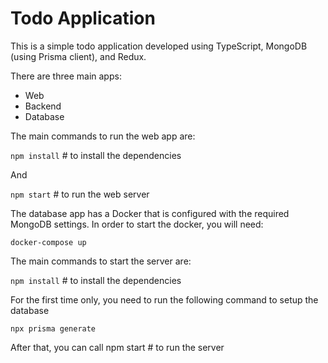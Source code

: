 # Todo Application

This is a simple todo application developed using TypeScript, MongoDB (using Prisma client), and Redux.

There are three main apps:
* Web
* Backend
* Database


The main commands to run the web app are:

`npm install`    # to install the dependencies

And

`npm start`      # to run the web server

The database app has a Docker that is configured with the required MongoDB settings. In order to start the docker, you will need:

`docker-compose up`

The main commands to start the server are:

`npm install`    # to install the dependencies

For the first time only, you need to run the following command to setup the database

`npx prisma generate`

After that, you can call
npm start      # to run the server